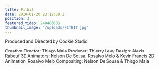 ```yaml
---
title: Fitbit
date: 2018-01-20 23:12:00 Z
position: 3
featured_video: 248486683
thumbnail_image: "/uploads/FITBIT.jpg"
---
```


Produced and Directed by Cookie Studio

Creative Director: Thiago Maia
Producer: Thierry Levy
Design: Alexis Rabeuf
3D Animators: Nelson De Sousa, Rosalvo Melo & Kevin Francis
2D Animation: Rosalvo Melo
Compositing: Nelson De Sousa & Thiago Maia